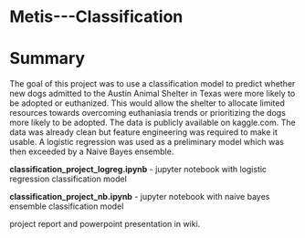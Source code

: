 # Metis---Classification

# Summary
The goal of this project was to use a classification model to predict whether new dogs admitted to the Austin Animal
Shelter in Texas were more likely to be adopted or euthanized. This would allow the shelter to allocate limited resources
towards overcoming euthaniasia trends or prioritizing the dogs more likely to be adopted. The data is publicly available on
kaggle.com. The data was already clean but feature engineering was required to make it usable. A logistic regression was
used as a preliminary model which was then exceeded by a Naive Bayes ensemble.

**classification_project_logreg.ipynb** - jupyter notebook with logistic regression classification model

**classification_project_nb.ipynb** - jupyter notebook with naive bayes ensemble classification model

project report and powerpoint presentation in wiki.
